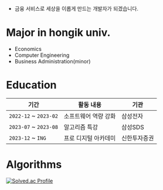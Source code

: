 

- 금융 서비스로 세상을 이롭게 만드는 개발자가 되겠습니다.

# Major in hongik univ.   
 - Economics   
 - Computer Engineering   
 - Business Administration(minor)

# Education
|기간|활동 내용|기관|
|-------|--------------|-----|
|`2022-12` ~ `2023-02`|소프트웨어 역량 강화|삼성전자|
|`2023-07` ~ `2023-08`|알고리즘 특강|삼성SDS|
|`2023-12` ~ `ING`|프로 디지털 아카데미|신한투자증권|

# Algorithms
[![Solved.ac Profile](http://mazassumnida.wtf/api/v2/generate_badge?boj=jkl0124)](https://solved.ac/jkl0124/)
